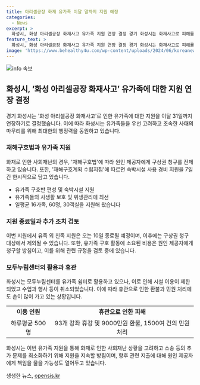 ```yaml
---
title: 아리셀공장 화재 유가족 이달 말까지 지원 예정
categories:
  - News
excerpt: >
  화성시, 화성 아리셀공장 화재사고 유가족 지원 연장 결정 경기 화성시는 화재사고로 피해를 입은 유가족에 대한 지원을 이달 31일까지 연장하기로 결정했다. 사고로 인한 사회재난으로 재해구호법에 따라 최대 7일간의 융통성을 발휘하며, 유가족을 우선 고려하고 조속한 사태의 마무리를 위해 최대한의 행정력을 동원하고 있다. 또한, 외국인 유족과 친족들을 위한 숙박시설과 급식을 확보하고 개별 요구사항까지 고려하고 있다. 유족 외 친족 지원은 오는 10일에 종료되며, 재해구호법에 따라 지출된 구호 비용의 전부 또는 일부를 원인 제공자에게 청구할 방침이다.
feature_text: >
  화성시, 화성 아리셀공장 화재사고 유가족 지원 연장 결정 경기 화성시는 화재사고로 피해를 입은 유가족에 대한 지원을 이달 31일까지 연장하기로 결정했다. 사고로 인한 사회재난으로 재해구호법에 따라 최대 7일간의 융통성을 발휘하며, 유가족을 우선 고려하고 조속한 사태의 마무리를 위해 최대한의 행정력을 동원하고 있다. 또한, 외국인 유족과 친족들을 위한 숙박시설과 급식을 확보하고 개별 요구사항까지 고려하고 있다. 유족 외 친족 지원은 오는 10일에 종료되며, 재해구호법에 따라 지출된 구호 비용의 전부 또는 일부를 원인 제공자에게 청구할 방침이다.
image: 'https://www.behealthy4u.com/wp-content/uploads/2024/06/koreanews.jpg'
---
```


<p><img src="https://www.behealthy4u.com/wp-content/uploads/2024/06/koreanews.jpg" alt="info 속보" /></p>

<h2 data-ke-size="size26">화성시, ‘화성 아리셀공장 화재사고’ 유가족에 대한 지원 연장 결정</h2>

<p data-ke-size="size16">경기 화성시는 '화성 아리셀공장 화재사고'로 인한 유가족에 대한 지원을 이달 31일까지 연장하기로 결정했습니다. 이에 따라 화성시는 유가족들을 우선 고려하고 조속한 사태의 마무리를 위해 최대한의 행정력을 동원하고 있습니다.</p>

<h3 data-ke-size="size24">재해구호법과 유가족 지원</h3>

<p data-ke-size="size16">화재로 인한 사회재난의 경우, '재해구호법'에 따라 원인 제공자에게 구상권 청구를 전제하고 있습니다. 또한, '재해구호계획 수립지침'에 따르면 숙박시설 사용 경비 지원을 7일간 한시적으로 담고 있습니다.</p>

<ul>
  <li>유가족 구호반 편성 및 숙박시설 지원</li>
  <li>유가족들의 사생활 보호 및 위생관리에 최선</li>
  <li>일평균 16가족, 60명, 30객실을 지원해 왔습니다</li>
</ul>

<h3 data-ke-size="size24">지원 종료일과 추가 조치 검토</h3>

<p data-ke-size="size16">이번 지원에서 유족 외 친족 지원은 오는 10일 종료될 예정이며, 이후에는 구상권 청구 대상에서 제외될 수 있습니다. 또한, 유가족 구호 활동에 소요된 비용은 원인 제공자에게 청구할 방침이고, 이를 위해 관련 규정을 검토 중에 있습니다.</p>

<h3 data-ke-size="size24">모두누림센터의 활용과 휴관</h3>

<p data-ke-size="size16">화성시는 모두누림센터를 유가족 쉼터로 활용하고 있으나, 이로 인해 시설 이용이 제한되었고 수업과 행사 등이 취소되었습니다. 이에 따라 휴관으로 인한 환불과 민원 처리에도 손이 많이 가고 있는 상황입니다.</p>

<table>
  <tr>
    <td style="text-align: center; height: 17px;"><b>이용 인원</b></td>
    <td style="text-align: center; height: 17px;"><b>휴관으로 인한 피해</b></td>
  </tr>
  <tr>
    <td style="text-align: center; height: 17px;">하루평균 500명</td>
    <td style="text-align: center; height: 17px;">93개 강좌 휴강 및 9000만원 환불, 1500여 건의 민원 처리</td>
  </tr>
</table>

<p data-ke-size="size16">화성시는 이번 유가족 지원을 통해 화재로 인한 사회재난 상황을 고려하고 소송 등의 추가 문제를 최소화하기 위해 지원을 지속할 방침이며, 향후 관련 지출에 대해 원인 제공자에게 책임을 물을 가능성도 열어두고 있습니다.</p>
생생한 뉴스, <a href="https://opensis.kr" rel="dofollow">opensis.kr</a>


